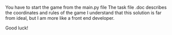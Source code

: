 You have to start the game from the main.py file
The task file .doc describes the coordinates and rules of the game
I understand that this solution is far from ideal, but I am more like a front end developer.

Good luck! 